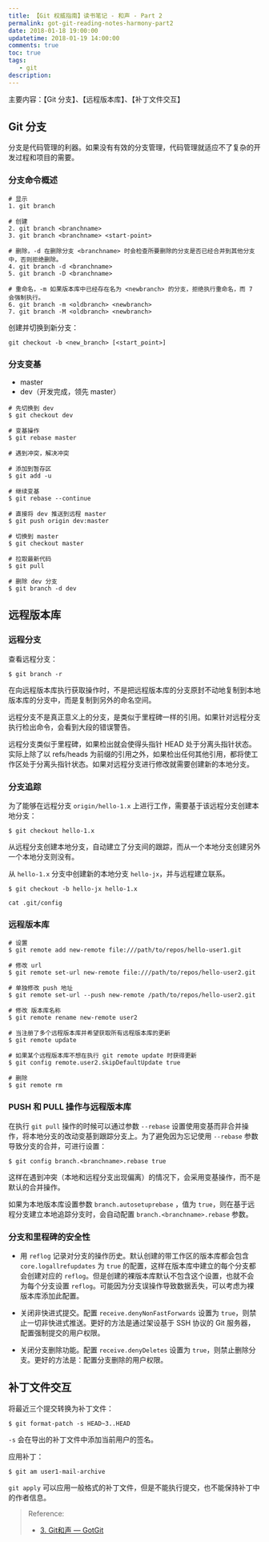 ```yaml
---
title: 【Git 权威指南】读书笔记 - 和声 - Part 2
permalink: got-git-reading-notes-harmony-part2
date: 2018-01-18 19:00:00
updatetime: 2018-01-19 14:00:00
comments: true
toc: true
tags:
   - git
description:
---
```


主要内容：【Git 分支】、【远程版本库】、【补丁文件交互】

## Git 分支

分支是代码管理的利器。如果没有有效的分支管理，代码管理就适应不了复杂的开发过程和项目的需要。

### 分支命令概述

```
# 显示
1. git branch

# 创建
2. git branch <branchname>
3. git branch <branchname> <start-point>

# 删除，-d 在删除分支 <branchname> 时会检查所要删除的分支是否已经合并到其他分支中，否则拒绝删除。
4. git branch -d <branchname>
5. git branch -D <branchname>

# 重命名，-m 如果版本库中已经存在名为 <newbranch> 的分支，拒绝执行重命名，而 7 会强制执行。
6. git branch -m <oldbranch> <newbranch>
7. git branch -M <oldbranch> <newbranch>
```

<!-- more -->

创建并切换到新分支：

```
git checkout -b <new_branch> [<start_point>]
```

### 分支变基

- master
- dev（开发完成，领先 master）

```
# 先切换到 dev
$ git checkout dev

# 变基操作
$ git rebase master

# 遇到冲突，解决冲突

# 添加到暂存区
$ git add -u

# 继续变基
$ git rebase --continue

# 直接将 dev 推送到远程 master
$ git push origin dev:master

# 切换到 master
$ git checkout master

# 拉取最新代码
$ git pull

# 删除 dev 分支
$ git branch -d dev
```

## 远程版本库

### 远程分支

查看远程分支：

```
$ git branch -r
```

在向远程版本库执行获取操作时，不是把远程版本库的分支原封不动地复制到本地版本库的分支中，而是复制到另外的命名空间。

远程分支不是真正意义上的分支，是类似于里程碑一样的引用。如果针对远程分支执行检出命令，会看到大段的错误警告。

远程分支类似于里程碑，如果检出就会使得头指针 HEAD 处于分离头指针状态。实际上除了以 refs/heads 为前缀的引用之外，如果检出任何其他引用，都将使工作区处于分离头指针状态。如果对远程分支进行修改就需要创建新的本地分支。

### 分支追踪

为了能够在远程分支 `origin/hello-1.x` 上进行工作，需要基于该远程分支创建本地分支：

```
$ git checkout hello-1.x
```

从远程分支创建本地分支，自动建立了分支间的跟踪，而从一个本地分支创建另外一个本地分支则没有。

从 `hello-1.x` 分支中创建新的本地分支 `hello-jx`，并与远程建立联系。

```
$ git checkout -b hello-jx hello-1.x
```

```
cat .git/config
```

### 远程版本库

```
# 设置
$ git remote add new-remote file:///path/to/repos/hello-user1.git

# 修改 url
$ git remote set-url new-remote file:///path/to/repos/hello-user2.git

# 单独修改 push 地址
$ git remote set-url --push new-remote /path/to/repos/hello-user2.git

# 修改 版本库名称
$ git remote rename new-remote user2

# 当注册了多个远程版本库并希望获取所有远程版本库的更新
$ git remote update

# 如果某个远程版本库不想在执行 git remote update 时获得更新
$ git config remote.user2.skipDefaultUpdate true

# 删除
$ git remote rm
```

### PUSH 和 PULL 操作与远程版本库

在执行 `git pull` 操作的时候可以通过参数 `--rebase` 设置使用变基而非合并操作，将本地分支的改动变基到跟踪分支上。为了避免因为忘记使用 `--rebase` 参数导致分支的合并，可进行设置：

```
$ git config branch.<branchname>.rebase true
```

这样在遇到冲突（本地和远程分支出现偏离）的情况下，会采用变基操作，而不是默认的合并操作。

如果为本地版本库设置参数 `branch.autosetuprebase` ，值为 `true`，则在基于远程分支建立本地追踪分支时，会自动配置 `branch.<branchname>.rebase` 参数。

### 分支和里程碑的安全性

- 用 `reflog` 记录对分支的操作历史。默认创建的带工作区的版本库都会包含 `core.logallrefupdates` 为 `true` 的配置，这样在版本库中建立的每个分支都会创建对应的 `reflog`。但是创建的裸版本库默认不包含这个设置，也就不会为每个分支设置 `reflog`。可能因为分支误操作导致数据丢失，可以考虑为裸版本库添加此配置。

- 关闭非快进式提交。配置 `receive.denyNonFastForwards` 设置为 `true`，则禁止一切非快进式推送。更好的方法是通过架设基于 SSH 协议的 Git 服务器，配置强制提交的用户权限。

- 关闭分支删除功能。配置 `receive.denyDeletes` 设置为 `true`，则禁止删除分支。更好的方法是：配置分支删除的用户权限。

## 补丁文件交互

将最近三个提交转换为补丁文件：

```
$ git format-patch -s HEAD~3..HEAD
```

`-s` 会在导出的补丁文件中添加当前用户的签名。

应用补丁：

```
$ git am user1-mail-archive
```

`git apply` 可以应用一般格式的补丁文件，但是不能执行提交，也不能保持补丁中的作者信息。

> Reference:
> - [3. Git和声 &mdash; GotGit](http://www.worldhello.net/gotgit/03-git-harmony)
